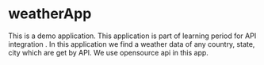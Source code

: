 # weatherApp
This is a demo application. This application is part of learning period for API integration . In this application we find a weather data of any country, state, city which are get by API. We use opensource api in this app.

